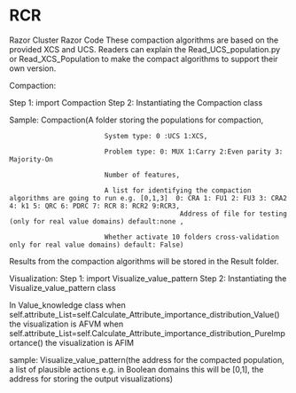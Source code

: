 # RCR
Razor Cluster Razor Code
These compaction algorithms are based on the provided XCS and UCS. Readers can explain the Read_UCS_population.py or Read_XCS_Population to make the compact algorithms to support their own version.
 



Compaction:

Step 1: import Compaction
Step 
2: Instantiating the Compaction class

Sample:          Compaction(A folder storing the populations for compaction,
                                
                            System type: 0 :UCS 1:XCS,
                                 
                            Problem type: 0: MUX 1:Carry 2:Even parity 3: Majority-On
                                 
                            Number of features,
                                  
                            A list for identifying the compaction algorithms are going to run e.g. [0,1,3]  0: CRA 1: FU1 2: FU3 3: CRA2 4: k1 5: QRC 6: PDRC 7: RCR 8: RCR2 9:RCR3,
                                               Address of file for testing (only for real value domains) default:none ,
                  
                            Whether activate 10 folders cross-validation only for real value domains) default: False)

Results from the compaction algorithms will be stored in the Result folder.


Visualization:
Step 1: import Visualize_value_pattern
Step 2: Instantiating the Visualize_value_pattern class



In Value_knowledge class
when self.attribute_List=self.Calculate_Attribute_importance_distribution_Value() the visualization is AFVM
when self.attribute_List=self.Calculate_Attribute_importance_distribution_PureImportance() the visualization is AFIM

sample: Visualize_value_pattern(the address for the compacted population,
                                a list of plausible actions e.g. in Boolean domains this will be [0,1],
                                the address for storing the output visualizations)
